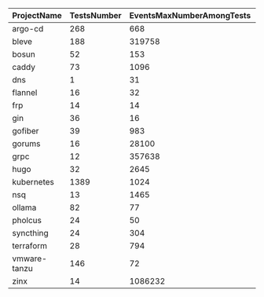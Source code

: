 | ProjectName | TestsNumber | EventsMaxNumberAmongTests | EventsAverageNumberAmongTests | BlockingBugNumberChannelSelect | BlockingBugNumberChannelSelectContext | BlockingBugNumberMutex | BlockingBugNumberWaitgroup | BlockingBugNumberConditional | LingeringBugNumber |
| --- | --- | --- | --- | --- | --- | --- | --- | --- | --- |
| argo-cd | 268 | 668 | 30 | 3 | 1 | 4 | 2 | 0 | 40 |
| bleve | 188 | 319758 | 3070 | 4 | 1 | 6 | 1 | 0 | 37 |
| bosun | 52 | 153 | 15 | 0 | 0 | 0 | 1 | 0 | 2 |
| caddy | 73 | 1096 | 60 | 0 | 0 | 4 | 0 | 0 | 30 |
| dns | 1 | 31 | 26 | 1 | 0 | 0 | 0 | 0 | 4 |
| flannel | 16 | 32 | 5 | 0 | 0 | 0 | 0 | 0 | 0 |
| frp | 14 | 14 | 2 | 0 | 0 | 0 | 0 | 0 | 0 |
| gin | 36 | 16 | 4 | 0 | 0 | 0 | 0 | 0 | 2 |
| gofiber | 39 | 983 | 97 | 1 | 0 | 0 | 0 | 0 | 10 |
| gorums | 16 | 28100 | 1261 | 0 | 3 | 0 | 0 | 0 | 6 |
| grpc | 12 | 357638 | 26181 | 1 | 1 | 0 | 0 | 0 | 7 |
| hugo | 32 | 2645 | 514 | 0 | 0 | 0 | 0 | 0 | 1 |
| kubernetes | 1389 | 1024 | 39 | 4 | 2 | 0 | 0 | 2 | 6 |
| nsq | 13 | 1465 | 96 | 6 | 0 | 0 | 3 | 0 | 15 |
| ollama | 82 | 77 | 5 | 0 | 2 | 0 | 0 | 0 | 2 |
| pholcus | 24 | 50 | 9 | 0 | 0 | 0 | 0 | 0 | 0 |
| syncthing | 24 | 304 | 49 | 0 | 0 | 0 | 0 | 0 | 1 |
| terraform | 28 | 794 | 10 | 0 | 0 | 0 | 0 | 0 | 0 |
| vmware-tanzu | 146 | 72 | 11 | 0 | 0 | 0 | 0 | 0 | 0 |
| zinx | 14 | 1086232 | 21452 | 0 | 0 | 2 | 0 | 0 | 18 |